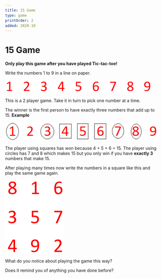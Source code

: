 ```yaml
---
title: 15 Game
type: game
printOrder: 2
added: 2020-10
---
```


# 15 Game

**Only play this game after you have played Tic-tac-toe!**

Write the numbers 1 to 9 in a line on paper.

![](../../images/15-game-1.png)

This is a 2 player game. Take it in turn to pick one number at a time.

The winner is the first person to have exactly three numbers that add up to 15. **Example**

![](../../images/15-game-2.png)

The player using squares has won because 4 + 5 + 6 = 15. The player
using circles has 7 and 8 which makes 15 but you only win if you have **exactly 3** numbers that make 15.

After playing many times now write the numbers in a square like this
and play the same game again.

![](../../images/15-game-3.png)

What do you notice about playing the game this way?

Does it remind you of anything you have done before?
